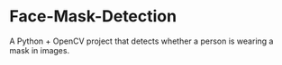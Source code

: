 # Face-Mask-Detection
A Python + OpenCV project that detects whether a person is wearing a mask in images.
